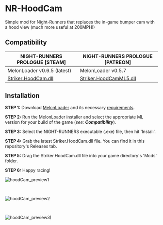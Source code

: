 # NR-HoodCam
Simple mod for Night-Runners that replaces the in-game bumper cam with a hood view (much more useful at 200MPH!)

## Compatibility

| NIGHT-RUNNERS PROLOGUE [STEAM] | NIGHT-RUNNERS PROLOGUE [PATREON] |
| - | - |
| MelonLoader v0.6.5 (latest) | MelonLoader v0.5.7 |
| <a href=https://github.com/andstriker/NR-HoodCam/releases/>Striker.HoodCam.dll</a> | <a href=https://github.com/andstriker/NR-HoodCam/releases/>Striker.HoodCamML5.dll</a> |

## Installation
**STEP 1:** Download <a href="https://melonloader.net/">MelonLoader</a> and its necessary <a href="https://melonwiki.xyz/#/">requirements</a>.

**STEP 2:** Run the MelonLoader installer and select the appropriate ML version for your build of the game (*see: **Compatibility***).

**STEP 3:** Select the NIGHT-RUNNERS executable (.exe) file, then hit 'Install'.

**STEP 4:** Grab the latest Striker.HoodCam.dll file. You can find it in this repository's Releases tab.

**STEP 5:** Drag the Striker.HoodCam.dll file into your game directory's 'Mods' folder.

**STEP 6:** Happy racing!

![hoodCam_preview1](https://github.com/user-attachments/assets/8e72b4d7-1b98-4bdd-90ca-6ca0e4503cdb)

<br>

![hoodCam_preview2](https://github.com/user-attachments/assets/83d57d41-a517-4ef0-9dc2-ea5c16cad460)

<br>

![hoodCam_preview3)](https://github.com/user-attachments/assets/17f64372-c671-4811-8ecb-e775b185c72d)
